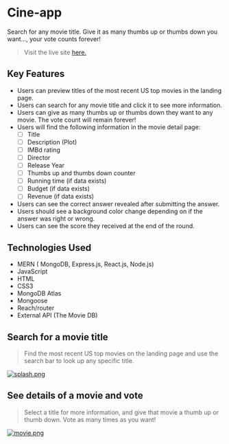 
# Cine-app
Search for any movie title. Give it as many thumbs up or thumbs down you want..., your vote counts forever!

> Visit the live site [here.](https://cine--app.herokuapp.com/)

## Key Features

- Users can preview titles of the most recent US top movies in the landing page.
- Users can search for any movie title and click it to see more information.
- Users can give as many thumbs up or thumbs down they want to any movie. The vote count will remain forever!
- Users will find the following information in the movie detail page: 
	 - [ ] Title
	 - [ ]  Description (Plot)
	 - [ ] IMBd rating
	 - [ ] Director
	 - [ ] Release Year
	 - [ ] Thumbs up and thumbs down counter 
	 - [ ] Running time (if  data exists)
	 - [ ] Budget (if  data exists)
	 - [ ] Revenue (if  data exists)
- Users can see the correct answer revealed after submitting the answer.
- Users should see a background color change depending on if the answer was right or wrong.
- Users can see the score they received at the end of the round.

## Technologies Used
- MERN ( MongoDB, Express.js, React.js, Node.js)
- JavaScript
- HTML
- CSS3 
- MongoDB Atlas
- Mongoose
- Reach/router
- External API (The Movie DB)

## Search for a movie title 


> Find the most recent US top movies on the landing page and 
> use the search bar to look up any specific title.

[![splash.png](https://i.postimg.cc/SsCCBTf7/splash.png)](https://postimg.cc/jwqDNh9L)

## See details of a movie and vote 

> Select a title for more information, and give that movie a thumb up
or thumb down. Vote as many times as you want!

[![movie.png](https://i.postimg.cc/XYgXY5zw/movie.png)](https://postimg.cc/0zb9tzxQ)
